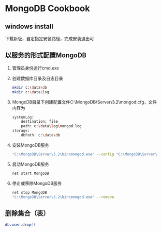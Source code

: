 # MongoDB Cookbook

## windows install
下载新版，自定指定安装路径，完成安装退出可

## 以服务的形式配置MongoDB
1. 管理员身份运行cmd.exe

2. 创建数据库目录及日志目录
	```bash
	mkdir c:\data\db
	mkdir c:\data\log
	```

3. MongoDB目录下创建配置文件C:\MongoDB\Server\3.2\mongod.cfg，文件内容为
	```bash
	systemLog:
	    destination: file
	    path: c:\data\log\mongod.log
	storage:
	    dbPath: c:\data\db
	```

4. 安装MongoDB服务
	```bash
	"C:\MongoDB\Server\3.2\bin\mongod.exe" --config "C:\MongoDB\Server\3.2\mongod.cfg" --install
	```

5. 启动MongoDB服务
	```bash
	net start MongoDB
	```

6. 停止或移除MongoDB服务
	```bash
	net stop MongoDB
	"C:\MongoDB\Server\3.2\bin\mongod.exe" --remove
	```

## 删除集合（表）
```bash
db.user.drop()
```
